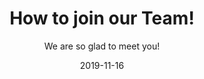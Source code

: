 ﻿---
title: How to join our Team!
subtitle: We are so glad to meet you!
layout: default
modal-id: 1
date: 2019-11-16
img: dreams.png
thumbnail: dreams-thumbnail.png
alt: image-alt
project-date: November 2019
writer: Alex
manager: Alex
description: 안녕하세요! 팀 너드는 당신을 환영합니다. <br />저희는 배 좀 곯으면 어때 재밌으면 됐지를 모티브로 모인 사람들입니다. <br />저희는 재미로 연구하고 재미로 개발합니다. 밤새 개발도 하고, 자다 일어나서 회의를 진행합니다. <br />저희중에 전문가는 없습니다. 잘하는게 중요한가요? 잘하는 기준은 뭔가요? <br />지금까지 인공지능이 발전할 수 있던 또 다른 토대는 개방에 있다고 생각합니다. <br /><br />디자이너도 인공지능을 개발하고, 학생도 인공지능을 개발하고, <br />우리는 비전공자든 전공자든 미쳐있다면 할 수 있다는 것을 보여주기 위해 모였습니다. <br /><br />많은 제안 메일을 씹히고, 권위자에게 인신 공격을 당하며, 업신여김을 당하면서도, <br />저희는 자신의 연구를 위해 치킨을 튀기고 편의점 알바를 하면서 연구를 진행했습니다. <br /><br />우리는 아무 차별 없이 인공지능을 좋아하는 모두와 함께하고 싶습니다. <br />인공지능에 대한 넘치는 열정을 가진 많은 연구원들을 환영합니다.<br /> <br />---------------------------------------<br />위내용은 PARTICIPATION 위칸에 우리 팀 설명에 넣을것임 <br /><br /><br />디자이너, 개발자, 학생, 연구원 저희는 당신이 어떤 직업을 가졌든 인공지능을 좋아해 여기까지 왔다면 어느 누구보다 좋은 기량을 보일 것이라고 확신합니다. <br />프로젝트에 참여하기 위해서 어떤 배경지식도, 환경도 묻지 않습니다. 당신이 좋아하는 프로젝트를 찾고, 직접 프로젝트를 기획하여 재밌는 연구를 하시기 바랍니다. <br /> 팀 내에 들어오게 되면, 자유롭게 대화하고, 프로젝트를 진행하는 방식입니다.<br /> 시간에 구애받지 않고, 자기가 하고 싶을 때, 할 수 있을 때 프로젝트마다의 진행상황에 맞춰 즐겁게 연구하시길 바랍니다.<br /><br /><br />
---
